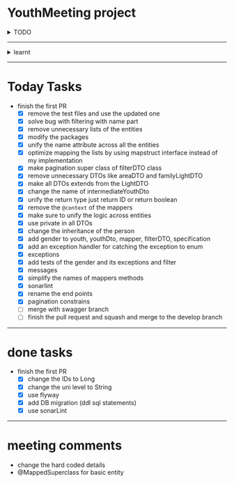 # YouthMeeting project
<details>
<summary>TODO</summary>

- use sonarqube
- address the PR

</details>

---
<details>
<summary>learnt</summary>

- filtering with specification form the DB
- Basic Auth 
- mappers using MapStruct
- DataBase migration with flyway
- clean code with sonarLint
- resource Bundle
</details>

---
# Today Tasks
- finish the first PR
  - [x] remove the test files and use the updated one
  - [x] solve bug with filtering with name part
  - [x] remove unnecessary lists of the entities
  - [x] modify the packages
  - [x] unify the name attribute across all the entities
  - [x] optimize mapping the lists by using mapstruct interface instead of my implementation
  - [x] make pagination super class of filterDTO class
  - [x] remove unnecessary DTOs like areaDTO and familyLightDTO
  - [x] make all DTOs extends from the LightDTO
  - [x] change the name of intermediateYouthDto
  - [x] unify  the return type just return ID or return boolean
  - [x] remove the `@context` of the mappers
  - [x] make sure to unify the logic across entities
  - [x] use private in all DTOs
  - [x] change the inheritance of the person
  - [x] add gender to youth, youthDto, mapper, filterDTO, specification
  - [x] add an exception handler for catching the exception to enum 
  - [x] exceptions
  - [x] add tests of the gender and its exceptions and filter
  - [x] messages
  - [x] simplify the names of mappers methods
  - [x] sonarlint
  - [x] rename the end points
  - [x] pagination constrains 
  - [ ] merge with swagger branch
  - [ ] finish the pull request and squash and merge to the develop branch
  
----
# done tasks
- finish the first PR
  - [x] change the IDs to Long
  - [x] change the uni level to String
  - [x] use flyway
  - [x] add DB migration (ddl sql statements)
  - [x] use sonarLint
---
# meeting comments

- change the hard coded details
- @MappedSuperclass for basic entity
